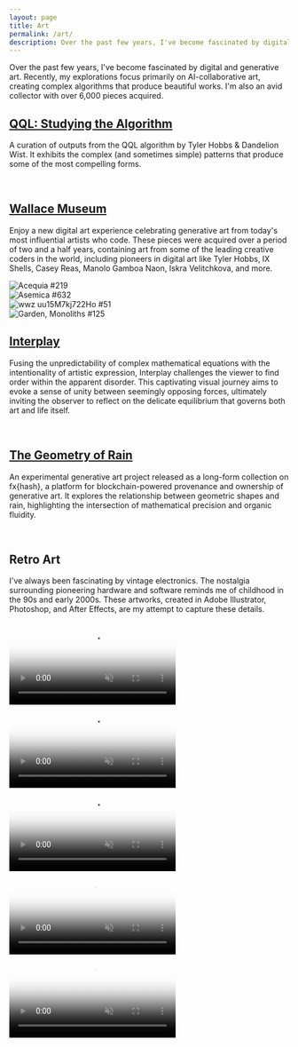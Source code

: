 ```yaml
---
layout: page
title: Art
permalink: /art/
description: Over the past few years, I've become fascinated by digital and generative art. Recently, my explorations focus primarily on AI-collaborative art, creating complex algorithms that produce beautiful works. I'm also an avid collector with over 6,000 pieces acquired.
---
```


<p class="sub-heading fade-in-element">Over the past few years, I've become fascinated by digital and generative art. Recently, my explorations focus primarily on AI-collaborative art, creating complex algorithms that produce beautiful works. I'm also an avid collector with over 6,000 pieces acquired.</p>

<h2 class="fade-in-element"><a href="/art/qql-studying-the-algorithm">QQL: Studying the Algorithm</a></h2>

<p class="fade-in-element">A curation of outputs from the QQL algorithm by Tyler Hobbs &amp; Dandelion Wist. It exhibits the complex (and sometimes simple) patterns that produce some of the most compelling forms.</p>

<div class="grid grid-cols-3 gap-2 sm:gap-4 mb-6 sm:mb-12">
    <img class="fade-in-element" src="https://ik.imagekit.io/UltraDAO/wallace/qql_14b0b.png?tr=w-700,q-50" alt="">
    <img class="fade-in-element" src="https://ik.imagekit.io/UltraDAO/wallace/qql_c14b0b.png?tr=w-700,q-50" alt="">
    <img class="fade-in-element" src="https://ik.imagekit.io/UltraDAO/wallace/qql_18a40.png?tr=w-700,q-50" alt="">
</div>

<h2 class="fade-in-element"><a href="https://wallacemuseum.com">Wallace Museum</a></h2>
<p class="mb-8 fade-in-element">Enjoy a new digital art experience celebrating generative art from today's most influential artists who code. These pieces were acquired over a period of two and a half years, containing art from some of the leading creative coders in the world, including pioneers in digital art like Tyler Hobbs, IX Shells, Casey Reas, Manolo Gamboa Naon, Iskra Velitchkova, and more.</p>

<div class="flex gap-2 sm:gap-4 mb-6 sm:mb-12">
    <div class="fade-in-element" style="flex: 0.66666667;">
        <img src="https://assets.gallery.so/https%3A%2F%2Fstorage.googleapis.com%2Ftoken-media%2F4-137237-KT1U6EHmNxJTkvaWJ4ThczG4FSDaHC21ssvi-image?auto=format%2Ccompress&amp;fit=max&amp;glryts=1684247024&amp;w=1024&amp;s=e9b0cdd6a0cc6766485a4aa7ab70f0d6" alt="Acequia #219" loading="lazy">
    </div>
    <div class="fade-in-element" style="flex: 0.8;">
        <img src="https://assets.gallery.so/https%3A%2F%2Fstorage.googleapis.com%2Fprod-token-content%2F0-c4751f8-0xa7d8d9ef8d8ce8992df33d8b8cf4aebabd5bd270-image?auto=format%2Ccompress&amp;fit=max&amp;glryts=1685115265&amp;w=1024&amp;s=0d8594ae0f78cc91b58d3a82d8db9c9b" alt="Asemica #632" loading="lazy">
    </div>
    <div class="fade-in-element" style="flex: 0.5;">
        <img src="https://assets.gallery.so/https%3A%2F%2Fstorage.googleapis.com%2Fprod-token-content%2F0-1f161ff8-0xc3ce0b793d15a4777f96afb4c03744c9a25583d0-image?auto=format%2Ccompress&amp;fit=max&amp;glryts=1685116187&amp;w=1024&amp;s=13bd6fb0e8a2e040dbe0d07eac2f3742" class="max-w-full h-auto" alt="wwz uu15M7kj722Ho #51" loading="lazy">
    </div>
    <div class="fade-in-element" style="flex: 1;">
        <img src="https://assets.gallery.so/https%3A%2F%2Fstorage.googleapis.com%2Ftoken-media%2F4-23ac1-KT1KEa8z6vWXDJrVqtMrAeDVzsvxat3kHaCE-image?auto=format%2Ccompress&amp;fit=max&amp;glryts=1684211701&amp;w=1024&amp;s=255f0e7795081acb279d8a672d97cb14" alt="Garden, Monoliths #125" loading="lazy">
    </div>
</div>

<h2 class="fade-in-element"><a href="/art/interplay">Interplay</a></h2>
<p class="fade-in-element">Fusing the unpredictability of complex mathematical equations with the intentionality of artistic expression, Interplay challenges the viewer to find order within the apparent disorder. This captivating visual journey aims to evoke a sense of unity between seemingly opposing forces, ultimately inviting the observer to reflect on the delicate equilibrium that governs both art and life itself.</p>

<div class="grid grid-cols-3 gap-2 sm:gap-4 mb-6 sm:mb-12">
    <img class="fade-in-element" src="https://ik.imagekit.io/UltraDAO/wallace/example-1.jpg" alt="">
    <img class="fade-in-element" src="https://ik.imagekit.io/UltraDAO/wallace/example-2.jpg" alt="">
    <img class="fade-in-element" src="https://ik.imagekit.io/UltraDAO/wallace/example-3.jpg" alt="">
</div>

<h2 class="fade-in-element"><a href="https://www.fxhash.xyz/generative/26011" target="_blank">The Geometry of Rain</a></h2>
<p class="fade-in-element">An experimental generative art project released as a long-form collection on fx{hash}, a platform for blockchain-powered provenance and ownership of generative art. It explores the relationship between geometric shapes and rain, highlighting the intersection of mathematical precision and organic fluidity.</p>

<div class="grid grid-cols-3 gap-2 sm:gap-4 mb-6 sm:mb-12">
    <img class="fade-in-element" src="https://ik.imagekit.io/UltraDAO/wallace/geometry-of-rain-1.jpg" alt="">
    <img class="fade-in-element" src="https://ik.imagekit.io/UltraDAO/wallace/geometry-of-rain-2.jpg" alt="">
    <img class="fade-in-element" src="https://ik.imagekit.io/UltraDAO/wallace/geometry-of-rain-3.jpg" alt="">
</div>

<h2 class="fade-in-element">Retro Art</h2>
<p class="fade-in-element">I've always been fascinating by vintage electronics. The nostalgia surrounding pioneering hardware and software reminds me of childhood in the 90s and early 2000s. These artworks, created in Adobe Illustrator, Photoshop, and After Effects, are my attempt to capture these details.</p>

<div class="grid grid-cols-2 md:grid-cols-3 gap-2 sm:gap-4 mb-6 sm:mb-12">
    <video class="fade-in-element" src="https://assets.foundation.app/Yp/7t/QmWqgWCRAu3i2mRijPRZTx7MjsFR3n22mShdoLfxE7Yp7t/nft.mp4" poster="https://assets.foundation.app/Yp/7t/QmWqgWCRAu3i2mRijPRZTx7MjsFR3n22mShdoLfxE7Yp7t/nft.jpg" loop autoplay playsinline muted></video>
    <video class="fade-in-element" src="https://assets.foundation.app/Ao/Rb/Qmat1vnGdnXwouugmuBmZ8uoLhD9MR28VvHZSmiY4NAoRb/nft.mp4" poster="https://assets.foundation.app/Ao/Rb/Qmat1vnGdnXwouugmuBmZ8uoLhD9MR28VvHZSmiY4NAoRb/nft.jpg" loop autoplay playsinline muted></video>
    <video class="fade-in-element" src="https://assets.foundation.app/8U/Ej/QmT8EPj6Kthegun1Aw2nSL8DUQaj8tEAgNhgZPwa5S8UEj/nft.mp4" poster="https://assets.foundation.app/8U/Ej/QmT8EPj6Kthegun1Aw2nSL8DUQaj8tEAgNhgZPwa5S8UEj/nft.jpg" loop autoplay playsinline muted></video>
    <video class="fade-in-element" src="https://assets.foundation.app/AW/pv/QmaAAX2qQj7KW8bkmhrAYaKut4o96o9CjAvTKQKarKAWpv/nft.mp4" poster="https://assets.foundation.app/AW/pv/QmaAAX2qQj7KW8bkmhrAYaKut4o96o9CjAvTKQKarKAWpv/nft.jpg" loop autoplay playsinline muted></video>
    <video class="fade-in-element" src="https://assets.foundation.app/US/En/QmTCac6iUsjKG93FFyRAW6gMhkQD3gYNgsQJhUrr7sUSEn/nft.mp4" poster="https://assets.foundation.app/US/En/QmTCac6iUsjKG93FFyRAW6gMhkQD3gYNgsQJhUrr7sUSEn/nft.jpg" loop autoplay playsinline muted></video>
</div>
